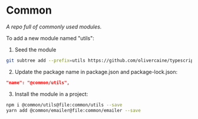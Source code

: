 # Common

*A repo full of commonly used modules.*

To add a new module named "utils":

1. Seed the module

```sh
git subtree add --prefix=utils https://github.com/olivercaine/typescript-library-boilerplate.git modpack/latest --squash
```

2. Update the package name in package.json and package-lock.json:

```json
"name": "@common/utils",
```

3. Install the module in a project:

```sh
npm i @common/utils@file:common/utils --save
yarn add @common/emailer@file:common/emailer --save
```
